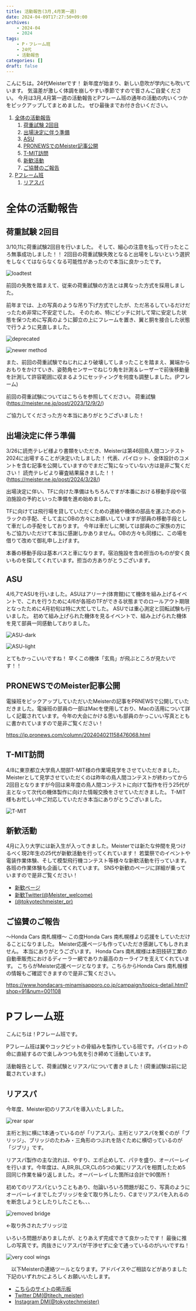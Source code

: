```yaml
---
title: 活動報告(3月,4月第一週)
date: 2024-04-09T17:27:50+09:00
archives:
    - 2024-04
    - 2024
tags:
    - P・フレーム班
    - 24代
    - 活動報告
categories: []
draft: false
---
```


こんにちは。24代Meisterです！
新年度が始まり、新しい息吹が学内にも吹いています。
気温差が激しく体調を崩しやすい季節ですので皆さんご自愛ください。
今月は3月,4月第一週の活動報告とPフレーム班の通年の活動の内いくつかをピックアップしてまとめました。
ぜひ最後までお付き合いください。


<!-- @import "[TOC]" {cmd="toc" depthFrom=1 depthTo=6 orderedList=true} -->

<!-- code_chunk_output -->

1. [全体の活動報告](#全体の活動報告)
    1. [荷重試験 2回目](#荷重試験-2回目)
    2. [出場決定に伴う準備](#出場決定に伴う準備)
    3. [ASU](#asu)
    4. [PRONEWSでのMeister記事公開](#pronewsでのmeister記事公開)
    5. [T-MIT訪問](#t-mit訪問)
    6. [新歓活動](#新歓活動)
    7. [ご協賛のご報告](#ご協賛のご報告)
2. [Pフレーム班](#pフレーム班)
    1. [リアスパ](#リアスパ)

<!-- /code_chunk_output -->



# 全体の活動報告

## 荷重試験 2回目
3/10,11に荷重試験2回目を行いました。
そして、細心の注意を払って行ったところ無事成功しました！！
2回目の荷重試験失敗となると出場をしないという選択をしなくてはならなくなる可能性があったので本当に良かったです。

![loadtest](image.png) 

前回の失敗を踏まえて、従来の荷重試験の方法とは異なった方式を採用しました。

前年までは、上の写真のような吊り下げ方式でしたが、ただ吊るしているだけだったため非常に不安定でした。
そのため、特にピッチに対して常に安定した状態を保つために写真のように脚立の上にフレームを置き、翼と胴を接合した状態で行うように見直しました。

![deprecated](image-1.png)

![newer method](image-2.png)

また、前回の荷重試験でねじれにより破壊してしまったことを踏まえ、翼端からおもりをかけていき、姿勢角センサーでねじり角を計測＆レーザーで前後移動量を計測して許容範囲に収まるようにセッティングを何度も調整しました。(Pフレーム)

前回の荷重試験についてはこちらを参照してください。
荷重試験 (https://meister.ne.jp/post/2023/12/9/2/)

ご協力してくださった方々本当にありがとうございました！


## 出場決定に伴う準備
3/26に読売テレビ様より書類をいただき、Meisterは第46回鳥人間コンテスト2024に出場することが決定いたしました！
代表、パイロット、全体設計のコメントを含む記事を公開していますのでまだご覧になっていない方は是非ご覧ください！
読売テレビより審査結果届きました！！ (https://meister.ne.jp/post/2024/3/28/)

出場決定に伴い、TFに向けた準備はもちろんですが本番における移動手段や宿泊施設の予約といった準備を進め始めました。

TFに向けては飛行場を貸していただくための連絡や機体の部品を運ぶためのトラックの手配、そして主にOBの方々にお願いしていますが部員の移動手段として車だしの手配をしております。
今年は車だしに関しては部員のご家族の方にもご協力いただけて本当に感謝しかありません。OBの方々も同様に、この場を借りて改めて御礼申し上げます。

本番の移動手段は基本バスと車になります。宿泊施設を含め担当のものが安く良いものを探してくれています。担当の方ありがとうございます。


## ASU
4/6,7でASUを行いました。ASUはアリーナ(体育館)にて機体を組み上げるイベントで、これを行うために4/6が各班のTFができる状態までのロールアウト期限となったために4月初旬は特に大忙しでした。
ASUでは重心測定と回転試験も行いました。
初めて組み上げられた機体を見るイベントで、組み上げられた機体を見て部員一同感動しておりました。

![ASU-dark](image-3.png)

![ASU-light](image-4.png)

とてもかっこいいですね！
早くこの機体「玄鳥」が飛ぶところが見たいです！！


## PRONEWSでのMeister記事公開

電操班をピックアップしていただいたMeisterの記事をPRNEWSで公開していただきました。電操班の部員の一部はMacを使用しており、Macの活用について詳しく記載されています。今年の大会にかける思いも部員のかっこいい写真とともに書かれていますので是非ご覧ください！

<i class="bi bi-newspaper"></i> https://jp.pronews.com/column/202404021158476068.html


## T-MIT訪問

4/8に東京都立大学鳥人間部T-MIT様の作業場見学をさせていただきました。Meisterとして見学させていただくのは昨年の鳥人間コンテストが終わってから2回目となりますが今回は来年度の鳥人間コンテストに向けて製作を行う25代が主となって次代の機体製作に向けた情報交換をさせていただきました。
T-MIT様もお忙しい中ご対応していただき本当にありがとうございました。

![T-MIT](image-5.png)

## 新歓活動
4月に入り大学には新入生が入ってきました。Meisterでは新たな仲間を見つけるべく現2年生の25代が新歓活動を行ってくれています！
若葉祭でのイベントや電装作業体験、そして模型飛行機コンテスト等様々な新歓活動を行っています。各班の作業体験も企画してくれています。
SNSや新歓のページに詳細が乗っていますので是非ご覧ください！

- [新歓ページ](https://titechmeister.github.io/welcome/event)
- <i class="bi bi-twitter"></i>[新歓Twitter(@Meister_welcome)](https://twitter.com/Meister_welcome)
- <i class="bi bi-instagram"></i>[(@tokyotechmeister_pr)](tokyotechmeister_pr)


## ご協賛のご報告
～Honda Cars 南札幌様～
この度Honda Cars 南札幌様より応援をしていただけることになりました。
Meister応援ページも作っていただき感謝してもしきれません。
本当にありがとうございます。
Honda Cars 南札幌様は本田技研工業の自動車販売におけるディーラー網でありカ最高のカーライフを支えてくれています。
こちらがMeister応援ページとなります。こちらからHonda Cars 南札幌様の情報もご確認できますので是非ご覧ください。

<i class="bi bi-newspaper"></i> https://www.hondacars-minamisapporo.co.jp/campaign/topics-detail.html?shop=91&num=001108

# Pフレーム班

こんにちは！Pフレーム班です。

Pフレーム班は翼やコックピットの骨組みを製作している班です。パイロットの命に直結するので楽しみつつも気を引き締めて活動しています。

活動報告として、荷重試験とリアスパについて書きました！(荷重試験は前に記載されています。)

## リアスパ

今年度、Meister初のリアスパを導入いたしました。

![rear spar](image-6.png)

主桁と別に横に1本通っているのが「リアスパ」、主桁とリアスパを繋ぐのが「ブリッジ」、ブリッジのたわみ・三角形のつぶれを防ぐために横切っているのが「ジブリ」です。

リアスパ製作の主な流れは、やすり、エポ止めして、パテを盛り、オーバーレイを行います。今年度は、A,BR,BL,CR,CLの5つの翼にリアスパを相貫したため5回同じ作業を繰り返しました。オーバーレイした箇所は合計で90箇所！

初めてのリアスパということもあり、勿論いろいろ問題が起こり、写真のようにオーバーレイまでしたブリッジを全て取り外したり、Cまでリアスパを入れるのを断念しようとしたりしたことも、、、

![removed bridge](image-7.png)

←取り外されたブリッジ泣

いろいろ問題がありましたが、とりあえず完成できて良かったです！
最後に推しの写真です。肉抜きにリアスパが干渉せずに全て通っているのがいいですね！
 
 ![very cool wings](image-8.png)

　以下Meisterの連絡ツールとなります。アドバイスやご相談などがありました下記のいずれかによろしくお願いいたします。
- <i class="bi bi-newspaper"></i>[こちらのサイトの掲示板](https://meister.ne.jp/bbs/index.rb)
- <i class="bi bi-twitter"></i>
[Twitter DM(@titech_meister)](https://twitter.com/titech_meister)
- <i class="bi bi-instagram"></i>
[Instagram DM(@tokyotechmeister)](https://www.instagram.com/tokyotechmeister/)
